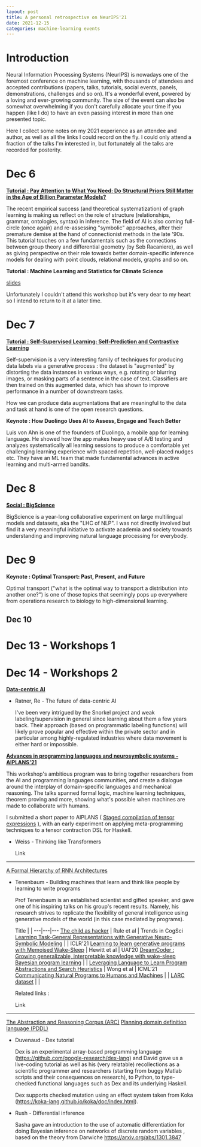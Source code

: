 ```yaml
---
layout: post
title: A personal retrospective on NeurIPS'21
date: 2021-12-15
categories: machine-learning events
---
```


# Introduction

Neural Information Processing Systems (NeurIPS) is nowadays one of the foremost conference on machine learning, with thousands of attendees and accepted contributions (papers, talks, tutorials, social events, panels, demonstrations, challenges and so on). It's a wonderful event, powered by a loving and ever-growing community. The size of the event can also be somewhat overwhelming if you don't carefully allocate your time if you happen (like I do) to have an even passing interest in more than one presented topic.

Here I collect some notes on my 2021 experience as an attendee and author, as well as all the links I could record on the fly. I could only attend a fraction of the talks I'm interested in, but fortunately all the talks are recorded for posterity.



# Dec 6

**[Tutorial : Pay Attention to What You Need: Do Structural Priors Still Matter in the Age of Billion Parameter Models?](https://neurips.cc/virtual/2021/tutorial/21891)**



The recent empirical success (and theoretical systematization) of graph learning is making us reflect on the role of structure (relationships, grammar, ontologies, syntax) in inference. The field of AI is also coming full-circle (once again) and re-assessing "symbolic" approaches, after their premature demise at the hand of connectionist methods in the late '90s.
This tutorial touches on a few fundamentals such as the connections between group theory and differential geometry (by Seb Racaniere), as well as giving perspective on their role towards better domain-specific inference models for dealing with point clouds, relational models, graphs and so on.

**Tutorial : Machine Learning and Statistics for Climate Science**

[slides](https://neurips.cc/media/neurips-2021/Slides/21893_0Ue6ONI.pdf)

Unfortunately I couldn't attend this workshop but it's very dear to my heart so I intend to return to it at a later time.


# Dec 7

**[Tutorial : Self-Supervised Learning: Self-Prediction and Contrastive Learning](https://neurips.cc/virtual/2021/tutorial/21895)**



Self-supervision is a very interesting family of techniques for producing data labels via a generative process : the dataset is "augmented" by distorting the data instances in various ways, e.g. rotating or blurring images, or masking parts of a sentence in the case of text. Classifiers are then trained on this augmented data, which has shown to improve performance in a number of downstream tasks.

How we can produce data augmentations that are meaningful to the data and task at hand is one of the open research questions.

**Keynote : How Duolingo Uses AI to Assess, Engage and Teach Better**

Luis von Ahn is one of the founders of Duolingo, a mobile app for learning language. He showed how the app makes heavy use of A/B testing and analyzes systematically all learning sessions to produce a comfortable yet challenging learning experience with spaced repetition, well-placed nudges etc. They have an ML team that made fundamental advances in active learning and multi-armed bandits.


# Dec 8

**[Social : BigScience](https://bigscience.huggingface.co/)**



BigScience is a year-long collaborative experiment on large multilingual models and datasets, aka the "LHC of NLP". I was not directly involved but find it a very meaningful initiative to activate academia and society towards understanding and improving natural language processing for everybody.

# Dec 9

**Keynote : Optimal Transport: Past, Present, and Future**

Optimal transport ("what is the optimal way to transport a distribution into another one?") is one of those topics that seemingly pops up everywhere from operations research to biology to high-dimensional learning.

## Dec 10 


# Dec 13 - Workshops 1



# Dec 14 - Workshops 2


**[Data-centric AI](https://neurips.cc/virtual/2021/workshop/21860)**



* Ratner, Re - The future of data-centric AI

    I've been very intrigued by the Snorkel project and weak labeling/supervision in general since learning about them a few years back. Their approach (based on programmatic labeling functions) will likely prove popular and effective within the private sector and in particular among highly-regulated industries where data movement is either hard or impossible.


**[Advances in programming languages and neurosymbolic systems - AIPLANS'21](https://aiplans.github.io/)**



This workshop's ambitious program was to bring together researchers from the AI and programming languages communities, and create a dialogue around the interplay of domain-specific languages and mechanical reasoning. The talks spanned formal logic, machine learning techniques, theorem proving and more, showing what's possible when machines are made to collaborate with humans.

I submitted a short paper to AIPLANS ( [Staged compilation of tensor expressions](https://openreview.net/forum?id=5TCfWXk2waG) ), with an early experiment on applying meta-programming techniques to a tensor contraction DSL for Haskell.

* Weiss - Thinking like Transformers

    Link
---
[A Formal Hierarchy of RNN Architectures](https://aclanthology.org/2020.acl-main.43/)

* Tenenbaum - Building machines that learn and think like people by learning to write programs

    Prof Tenenbaum is an established scientist and gifted speaker, and gave one of his inspiring talks on his group's recent results. Namely, his research strives to replicate the flexibility of general intelligence using generative models of the world (in this case mediated by programs).

    Title | | 
---|---|---
[The child as hacker](http://colala.berkeley.edu/papers/rule2020child.pdf) | Rule et al | Trends in CogSci 
[Learning Task-General Representations with Generative Neuro-Symbolic Modeling](https://openreview.net/forum?id=qzBUIzq5XR2) | | ICLR'21 
[Learning to learn generative programs with Memoised Wake-Sleep](http://proceedings.mlr.press/v124/hewitt20a.html) | Hewitt et al | UAI'20 
[DreamCoder : Growing generalizable, interpretable knowledge with wake-sleep Bayesian program learning](https://arxiv.org/abs/2006.08381 ) | |
[Leveraging Language to Learn Program Abstractions and Search Heuristics](https://arxiv.org/abs/2106.11053) | Wong et al | ICML'21 
[Communicating Natural Programs to Humans and Machines](https://arxiv.org/abs/2106.07824) | |
[LARC dataset](https://github.com/samacqua/LARC) | |

    Related links : 

    Link
---
[The Abstraction and Reasoning Corpus (ARC)](https://github.com/fchollet/ARC)
[Planning domain definition language (PDDL)](https://en.wikipedia.org/wiki/Planning_Domain_Definition_Language)

* Duvenaud - Dex tutorial 

    Dex is an experimental array-based programming language (https://github.com/google-research/dex-lang) and David gave us a live-coding tutorial as well as his (very relatable) recollections as a scientific programmer and researchers (starting from buggy Matlab scripts and their consequences on research), to Python, to type-checked functional languages such as Dex and its underlying Haskell.

    Dex supports checked mutation using an effect system taken from Koka (https://koka-lang.github.io/koka/doc/index.html).

* Rush - Differential inference

    Sasha gave an introduction to the use of automatic differentiation for doing Bayesian inference on networks of discrete random variables , based on the theory from Darwiche https://arxiv.org/abs/1301.3847

